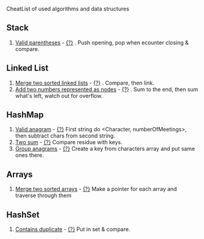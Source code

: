 CheatList of used algorithms and data structures

## Stack

1) [Valid parentheses](https://leetcode.com/problems/valid-parentheses/) - [{?}](https://github.com/Danylo-Sashchuk/leetcode/blob/d644e0491871f8b1782f2bf9ca9dcff345b8155d/src/ValidParentheses.java)
. Push opening, pop when ecounter closing & compare.

## Linked List
1) [Merge two sorted linked lists](https://leetcode.com/problems/merge-two-sorted-lists/) - [{?}](https://github.com/Danylo-Sashchuk/leetcode/blob/43f02e3862063e3fcb0b34203e0de02fc14cb2ec/src/linkedlist/ListNode.java)
. Compare, then link.
2) [Add two numbers represented as nodes](https://leetcode.com/problems/add-two-numbers/) - [{?}](https://github.com/Danylo-Sashchuk/leetcode/blob/571af55fc4c98c2ddd0b96f27251388214d7a778/src/linkedlist/AddTwoNumbersUsingNodes.java)
. Sum to the end, then sum what's left, watch out for overflow.  
## HashMap
1) [Valid anagram](https://leetcode.com/problems/valid-anagram/submissions/945234877/) - [{?}](https://github.com/Danylo-Sashchuk/leetcode/blob/044578f20a2eb7b770e3d71dd38d90f7b9af170f/src/hashmap/ValidAnagram.java)
First string do <Character, numberOfMeetings>, then subtract chars from second string.
2) [Two sum](https://leetcode.com/problems/two-sum/description/) - [{?}](https://github.com/Danylo-Sashchuk/leetcode/blob/c7440c269bd4795215a9e2c467456f783bb68eb0/src/hashset/TwoSum.java)
Compare residue with keys.
3) [Group anagrams](https://leetcode.com/problems/group-anagrams/submissions/945263799/) - [{?}](https://github.com/Danylo-Sashchuk/leetcode/blob/24768a098f6ff46c53ad6c90b6e9dabb14db8511/src/hashset/GroupAnagrams.java)
Create a key from characters array and put same ones there.
## Arrays
1) [Merge two sorted arrays](https://leetcode.com/problems/merge-sorted-array/) - [{?}](https://github.com/Danylo-Sashchuk/leetcode/blob/364d9f5ecb0acd9195ea2cc41eccc13e5343150f/src/arrays/MergeSortedArray.java)
Make a pointer for each array and traverse through them
## HashSet
1) [Contains duplicate](https://leetcode.com/problems/contains-duplicate/description) - [{?}](https://github.com/Danylo-Sashchuk/leetcode/blob/af65bc8cfe6f118533f3fe23e4718fcd1ca1d342/src/arrays/ContainsDuplicate.java)
Put in set & compare.